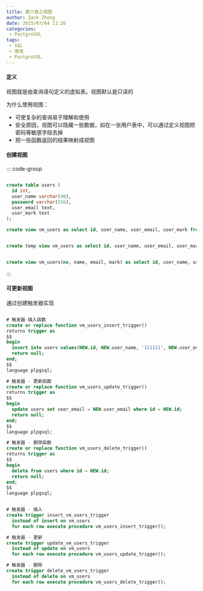 ```yaml
---
title: 第六章之视图
author: Zack Zheng
date: 2025/07/04 11:26
categories:
 - PostgreSQL
tags:
 - SQL
 - 唐成 
 - PostgreSQL
---
```


#### 定义

视图就是由查询语句定义的虚拟表。视图默认是只读的    

为什么使用视图：    

+ 可使复杂的查询易于理解和使用      
+ 安全原因，视图可以隐藏一些数据，如在一张用户表中，可以通过定义视图把密码等敏感字段去掉     
+ 把一些函数返回的结果映射成视图    

#### 创建视图

::: code-group

```sql [排除user表中的password字段]

create table users (
  id int,
  user_name varchar(40),
  password varchar(256),
  user_email text,
  user_mark text
);

create view vm_users as select id, user_name, user_email, user_mark from users;

```

```sql [temp创建临时视图，session结束消失]

create temp view vm_users as select id, user_name, user_email, user_mark from users;

```

```sql [视图重定义列名]

create view vm_users(no, name, email, mark) as select id, user_name, user_email, user_mark from users;

```

:::


#### 可更新视图


通过创建触发器实现


```sql

# 触发器-插入函数
create or replace function vm_users_insert_trigger()
returns trigger as
$$
begin 
  insert into users values(NEW.id, NEW.user_name, '111111', NEW.user_email, NEW.user_mark);
  return null;
end;
$$
language plpgsql;

# 触发器 - 更新函数
create or replace function vm_users_update_trigger()
returns trigger as
$$
begin
  update users set user_email = NEW.user_email where id = NEW.id;
  return null;
end;
$$
language plpgsql;

# 触发器 - 删除函数
create or replace function vm_users_delete_trigger()
returns trigger as
$$
begin
  delete from users where id = NEW.id;
  return null;
end;
$$
language plpgsql;


# 触发器 - 插入
create trigger insert_vm_users_trigger
  instead of insert on vm_users
  for each row execute procedure vm_users_insert_trigger();

# 触发器 - 更新
create trigger update_vm_users_trigger
  instead of update on vm_users
  for each row execute procedure vm_users_update_trigger();

# 触发器 - 删除
create trigger delete_vm_users_trigger
  instead of delete on vm_users
  for each row execute procedure vm_users_delete_trigger();

```

